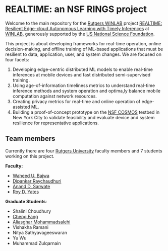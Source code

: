 # REALTIME: an NSF RINGS project

Welcome to the main repository for the [Rutgers WINLAB](https://winlab.rutgers.edu/) project [REALTIME: Resilient Edge-cloud Autonomous Learning with Timely Inferences](https://www.nsf.gov/awardsearch/showAward?AWD_ID=2148104&HistoricalAwards=false) at [WINLAB](https://winlab.rutgers.edu/), generously supported by the [US National Science Foundation](https://www.nsf.gov/).

This project is about developing frameworks for real-time operation, online decision-making, and offline training of ML-based applications that must be resilient to data, application, user, and system changes. We are focused on four facets:

1. Developing edge-centric distributed ML models to enable real-time inferences at mobile devices and fast distributed semi-supervised training.
2. Using age-of-information timeliness metrics to understand real-time inference methods and system operation and optima,ly balance mobile computation against network resources.
3. Creating privacy metrics for real-time and online operation of edge-assisted ML. 
4. Building a proof-of-concept prototype on the [NSF COSMOS](https://cosmos-lab.org/) testbed in New York City to validate feasibility and evaluate device and system resilience for representative applications.

## Team members

Currently there are four [Rutgers University](https://www.rutgers.edu/) faculty members and 7 students working on this project.

**Faculty:**

* [Waheed U. Bajwa](http://www.inspirelab.us/people/)
* [Dipankar Raychaudhuri](https://www.ece.rutgers.edu/dipankar-raychaudhuri-0)
* [Anand D. Sarwate](https://www.ece.rutgers.edu/~asarwate/)
* [Roy D. Yates](https://www.winlab.rutgers.edu/~ryates/)

**Graduate Students**:

* Shalini Choudhury
* [Cheng Fang](https://sites.google.com/view/chengfangswebsite)
* [Aliasghar Mohammadsalehi](http://winlab.rutgers.edu/~ali)
* Vishakha Ramani
* Nitya Sathyavageeswaran
* Yu Wu
* Muhammad Zulqarnain
